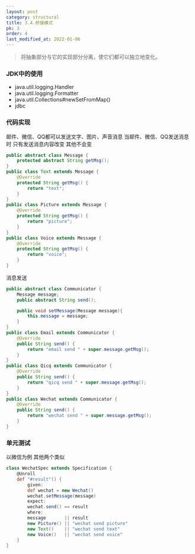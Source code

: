 ```yaml
---
layout: post
category: structural
title: 3.4.桥接模式
pk: 3
order: 4
last_modified_at: 2022-01-06
---
```


> 将抽象部分与它的实现部分分离，使它们都可以独立地变化。

### JDK中的使用
- java.util.logging.Handler
- java.util.logging.Formatter
- java.util.Collections#newSetFromMap()
- jdbc

### 代码实现
邮件、微信、QQ都可以发送文字、图片、声音消息 当邮件、微信、QQ发送消息时 只有发送消息内容改变 其他不会变
```java
public abstract class Message {
    protected abstract String getMsg();
}
public class Text extends Message {
    @Override
    protected String getMsg() {
        return "text";
    }
}
public class Picture extends Message {
    @Override
    protected String getMsg() {
        return "picture";
    }
}
public class Voice extends Message {
    @Override
    protected String getMsg() {
        return "voice";
    }
}
```
消息发送  
```java
public abstract class Communicator {
    Message message;
    public abstract String send();

    public void setMessage(Message message){
        this.message = message;
    }
}
public class Email extends Communicator {
    @Override
    public String send() {
        return "email send " + super.message.getMsg();
    }
}
public class Qicq extends Communicator {
    @Override
    public String send() {
        return "qicq send " + super.message.getMsg();
    }
}
public class Wechat extends Communicator {
    @Override
    public String send() {
        return "wechat send " + super.message.getMsg();
    }
}
```

### 单元测试
以微信为例 其他两个类似  
```groovy
class WechatSpec extends Specification {
    @Unroll
    def "#result"() {
        given:
        def wechat = new Wechat()
        wechat.setMessage(message)
        expect:
        wechat.send() == result
        where:
        message       || result
        new Picture() || "wechat send picture"
        new Text()    || "wechat send text"
        new Voice()   || "wechat send voice"
    }
}
```
